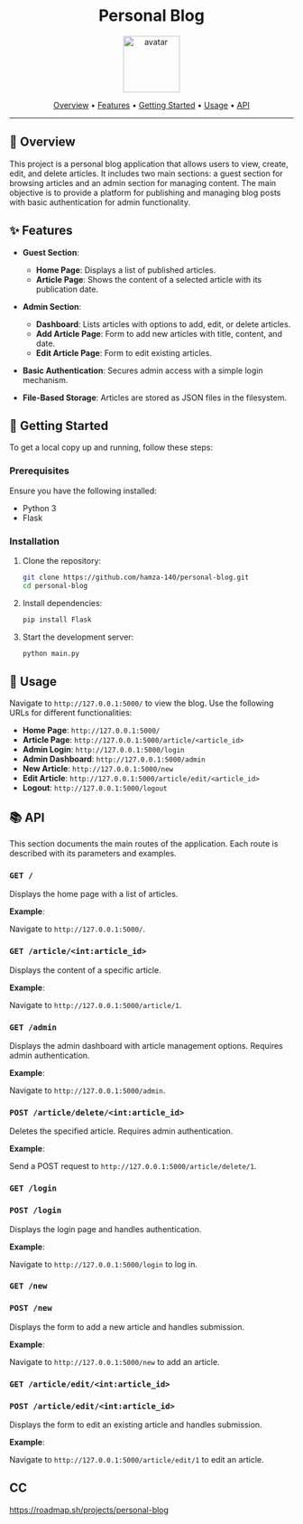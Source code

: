 <div align="center">
    
  # Personal Blog
  
  <img src="https://imgs.search.brave.com/AiAhPOHQRz2PE9_2QrvYcHSHtgwuHmNB-BgMRYley2Y/rs:fit:860:0:0:0/g:ce/aHR0cHM6Ly9pbWFn/ZXMuZnJlZWltYWdl/cy5jb20vaW1hZ2Uv/cHJldmlld3MvN2Zh/L3BlbmNpbC1ydWxl/ci1zdHJva2UtaWNv/bi1wbmctZGVzaWdu/LTU2OTQ3NDMucG5n/P2ZtdA" height="100" alt="avatar" />
  
  [Overview](#🎯-overview) •
  [Features](#✨-features) •
  [Getting Started](#🚀-getting-started) •
  [Usage](#📘-usage) •
  [API](#📚-api)
  
  </div>
  
  ---
  
  ## 🎯 Overview
  
  This project is a personal blog application that allows users to view, create, edit, and delete articles. It includes two main sections: a guest section for browsing articles and an admin section for managing content. The main objective is to provide a platform for publishing and managing blog posts with basic authentication for admin functionality.
  
  ## ✨ Features
  
  - **Guest Section**:
    - **Home Page**: Displays a list of published articles.
    - **Article Page**: Shows the content of a selected article with its publication date.
  
  - **Admin Section**:
    - **Dashboard**: Lists articles with options to add, edit, or delete articles.
    - **Add Article Page**: Form to add new articles with title, content, and date.
    - **Edit Article Page**: Form to edit existing articles.
  
  - **Basic Authentication**: Secures admin access with a simple login mechanism.
  - **File-Based Storage**: Articles are stored as JSON files in the filesystem.
  
  ## 🚀 Getting Started
  
  To get a local copy up and running, follow these steps:
  
  ### Prerequisites
  
  Ensure you have the following installed:
  
  - Python 3
  - Flask
  
  ### Installation
  
  1. Clone the repository:
  
     ```bash
     git clone https://github.com/hamza-140/personal-blog.git
     cd personal-blog
     ```
  
  2. Install dependencies:
  
     ```bash
     pip install Flask
     ```
  
  3. Start the development server:
  
     ```bash
     python main.py
     ```
  
  ## 📘 Usage
  
  Navigate to `http://127.0.0.1:5000/` to view the blog. Use the following URLs for different functionalities:
  
  - **Home Page**: `http://127.0.0.1:5000/`
  - **Article Page**: `http://127.0.0.1:5000/article/<article_id>`
  - **Admin Login**: `http://127.0.0.1:5000/login`
  - **Admin Dashboard**: `http://127.0.0.1:5000/admin`
  - **New Article**: `http://127.0.0.1:5000/new`
  - **Edit Article**: `http://127.0.0.1:5000/article/edit/<article_id>`
  - **Logout**: `http://127.0.0.1:5000/logout`
  
  ## 📚 API
  
  This section documents the main routes of the application. Each route is described with its parameters and examples.
  
  ### `GET /`
  
  Displays the home page with a list of articles.
  
  **Example**:
  
  Navigate to `http://127.0.0.1:5000/`.
  
  ### `GET /article/<int:article_id>`
  
  Displays the content of a specific article.
  
  **Example**:
  
  Navigate to `http://127.0.0.1:5000/article/1`.
  
  ### `GET /admin`
  
  Displays the admin dashboard with article management options. Requires admin authentication.
  
  **Example**:
  
  Navigate to `http://127.0.0.1:5000/admin`.
  
  ### `POST /article/delete/<int:article_id>`
  
  Deletes the specified article. Requires admin authentication.
  
  **Example**:
  
  Send a POST request to `http://127.0.0.1:5000/article/delete/1`.
  
  ### `GET /login`
  ### `POST /login`
  
  Displays the login page and handles authentication.
  
  **Example**:
  
  Navigate to `http://127.0.0.1:5000/login` to log in.
  
  ### `GET /new`
  ### `POST /new`
  
  Displays the form to add a new article and handles submission.
  
  **Example**:
  
  Navigate to `http://127.0.0.1:5000/new` to add an article.
  
  ### `GET /article/edit/<int:article_id>`
  ### `POST /article/edit/<int:article_id>`
  
  Displays the form to edit an existing article and handles submission.
  
  **Example**:
  
  Navigate to `http://127.0.0.1:5000/article/edit/1` to edit an article.
## CC
https://roadmap.sh/projects/personal-blog